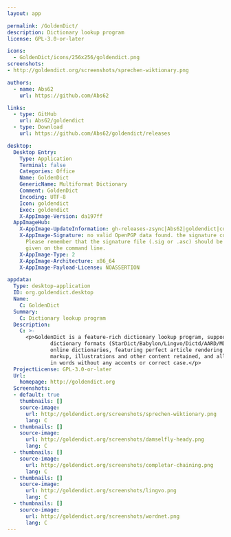 ```yaml
---
layout: app

permalink: /GoldenDict/
description: Dictionary lookup program
license: GPL-3.0-or-later

icons:
  - GoldenDict/icons/256x256/goldendict.png
screenshots:
- http://goldendict.org/screenshots/sprechen-wiktionary.png

authors:
  - name: Abs62
    url: https://github.com/Abs62

links:
  - type: GitHub
    url: Abs62/goldendict
  - type: Download
    url: https://github.com/Abs62/goldendict/releases

desktop:
  Desktop Entry:
    Type: Application
    Terminal: false
    Categories: Office
    Name: GoldenDict
    GenericName: Multiformat Dictionary
    Comment: GoldenDict
    Encoding: UTF-8
    Icon: goldendict
    Exec: goldendict
    X-AppImage-Version: da197ff
  AppImageHub:
    X-AppImage-UpdateInformation: gh-releases-zsync|Abs62|goldendict|continuous|GoldenDict*-x86_64.AppImage.zsync
    X-AppImage-Signature: no valid OpenPGP data found. the signature could not be verified.
      Please remember that the signature file (.sig or .asc) should be the first file
      given on the command line.
    X-AppImage-Type: 2
    X-AppImage-Architecture: x86_64
    X-AppImage-Payload-License: NOASSERTION

appdata:
  Type: desktop-application
  ID: org.goldendict.desktop
  Name:
    C: GoldenDict
  Summary:
    C: Dictionary lookup program
  Description:
    C: >-
      <p>GoldenDict is a feature-rich dictionary lookup program, supporting multiple
              dictionary formats (StarDict/Babylon/Lingvo/Dictd/AARD/MDict/SDict) and
              online dictionaries, featuring perfect article rendering with the complete
              markup, illustrations and other content retained, and allowing you to type
              in words without any accents or correct case.</p>
  ProjectLicense: GPL-3.0-or-later
  Url:
    homepage: http://goldendict.org
  Screenshots:
  - default: true
    thumbnails: []
    source-image:
      url: http://goldendict.org/screenshots/sprechen-wiktionary.png
      lang: C
  - thumbnails: []
    source-image:
      url: http://goldendict.org/screenshots/damselfly-heady.png
      lang: C
  - thumbnails: []
    source-image:
      url: http://goldendict.org/screenshots/completar-chaining.png
      lang: C
  - thumbnails: []
    source-image:
      url: http://goldendict.org/screenshots/lingvo.png
      lang: C
  - thumbnails: []
    source-image:
      url: http://goldendict.org/screenshots/wordnet.png
      lang: C
---
```


